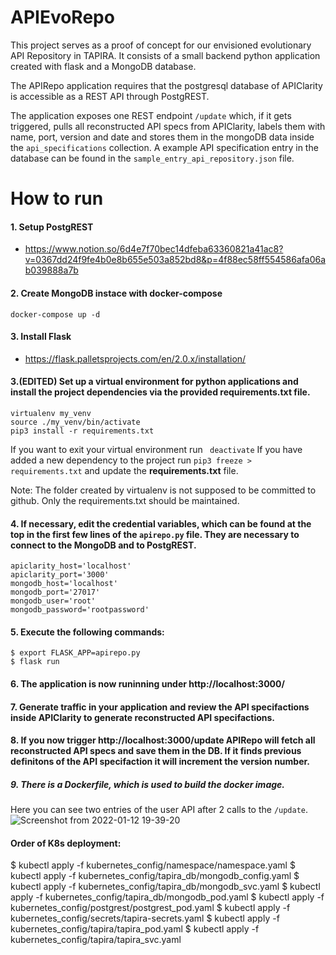 # APIEvoRepo
 
This project serves as a proof of concept for our envisioned evolutionary API Repository in TAPIRA.
It consists of a small backend python application created with flask and a MongoDB database.

The APIRepo application requires that the postgresql database of APIClarity is accessible as a REST API through PostgREST.

The application exposes one REST endpoint `/update` which, if it gets triggered, pulls all reconstructed API specs from APIClarity, labels them with name, port, version and date and stores them in the mongoDB data inside the `api_specifications` collection.
A example API specification entry in the database can be found in the `sample_entry_api_repository.json` file.

# How to run

#### 1. Setup PostgREST
  * https://www.notion.so/6d4e7f70bec14dfeba63360821a41ac8?v=0367dd24f9fe4b0e8b655e503a852bd8&p=4f88ec58ff554586afa06ab039888a7b

#### 2. Create MongoDB instace with docker-compose
  ```
  docker-compose up -d
  ```

#### 3. Install Flask
 * https://flask.palletsprojects.com/en/2.0.x/installation/
#### 3.(EDITED) Set up a virtual environment for python applications and install the project dependencies via the provided requirements.txt file.
 ```
 virtualenv my_venv
 source ./my_venv/bin/activate
 pip3 install -r requirements.txt
 ```

If you want to exit your virtual environment run ``` deactivate```
If you have added a new dependency to the project run ```pip3 freeze > requirements.txt``` and update the **requirements.txt** file.

Note: The folder created by virtualenv is not supposed to be committed to github. Only the requirements.txt should be maintained.

#### 4. If necessary, edit the credential variables, which can be found at the top in the first few lines of the `apirepo.py` file. They are necessary to connect to the MongoDB and to PostgREST.
```
apiclarity_host='localhost'
apiclarity_port='3000'
mongodb_host='localhost'
mongodb_port='27017'
mongodb_user='root'
mongodb_password='rootpassword'
```

#### 5. Execute the following commands:
    $ export FLASK_APP=apirepo.py
    $ flask run

#### 6. The application is now runinning under http://localhost:3000/

#### 7. Generate traffic in your application and review the API specifactions inside APIClarity to generate reconstructed API specifactions.

#### 8. If you now trigger http://localhost:3000/update APIRepo will fetch all reconstructed API specs and save them in the DB. If it finds previous definitons of the API specifaction it will increment the version number.


##### 9. There is a Dockerfile, which is used to build the docker image.

Here you can see two entries of the user API after 2 calls to the `/update`. 
![Screenshot from 2022-01-12 19-39-20](https://user-images.githubusercontent.com/58170155/149201767-482adb6d-357d-45c4-8287-c1e658c18260.png)

#### Order of K8s deployment:
  $ kubectl apply -f kubernetes_config/namespace/namespace.yaml
  $ kubectl apply -f kubernetes_config/tapira_db/mongodb_config.yaml
  $ kubectl apply -f kubernetes_config/tapira_db/mongodb_svc.yaml
  $ kubectl apply -f kubernetes_config/tapira_db/mongodb_pod.yaml
  $ kubectl apply -f kubernetes_config/postgrest/postgrest_pod.yaml
  $ kubectl apply -f kubernetes_config/secrets/tapira-secrets.yaml
  $ kubectl apply -f kubernetes_config/tapira/tapira_pod.yaml
  $ kubectl apply -f kubernetes_config/tapira/tapira_svc.yaml
